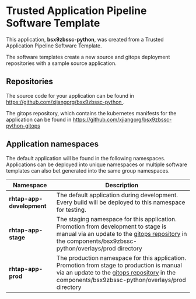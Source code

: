# Trusted Application Pipeline Software Template

This application, **bsx9zbssc-python**, was created from a Trusted Application Pipeline Software Template.

The software templates create a new source and gitops deployment repositories with a sample source application. 

## Repositories

The source code for your application can be found in [https://github.com/xjiangorg/bsx9zbssc-python ](https://github.com/xjiangorg/bsx9zbssc-python ).
 
The gitops repository, which contains the kubernetes manifests for the application can be found in 
[https://github.com/xjiangorg/bsx9zbssc-python-gitops ](https://github.com/xjiangorg/bsx9zbssc-python-gitops ) 

## Application namespaces 

The default application will be found in the following namespaces. Applications can be deployed into unique namespaces or multiple software templates can also bet generated into the same group namespaces.  

|  Namespace   |  Description   |  
| -------- | -------- |   
| **rhtap-app-development** | The default application during development. Every build will be deployed to this namespace for testing. | 
| **rhtap-app-stage** | The staging namespace for this application. Promotion from development to stage is manual via an update to the [gitops repository](https://github.com/xjiangorg/bsx9zbssc-python-gitops ) in the components/bsx9zbssc-python/overlays/prod directory |  
| **rhtap-app-prod** | The production namespace for this application. Promotion from stage to production is manual via an update to the [gitops repository](https://github.com/xjiangorg/bsx9zbssc-python-gitops ) in the components/bsx9zbssc-python/overlays/prod directory | 